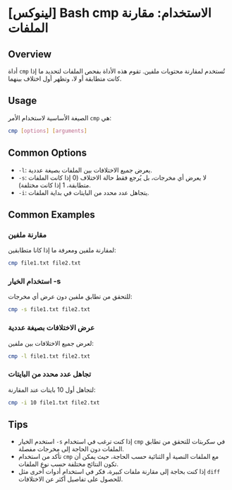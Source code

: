 # [لينوكس] Bash cmp الاستخدام: مقارنة الملفات

## Overview
أداة `cmp` تُستخدم لمقارنة محتويات ملفين. تقوم هذه الأداة بفحص الملفات لتحديد ما إذا كانت متطابقة أو لا، وتظهر أول اختلاف بينهما.

## Usage
الصيغة الأساسية لاستخدام الأمر `cmp` هي:

```bash
cmp [options] [arguments]
```

## Common Options
- `-l`: يعرض جميع الاختلافات بين الملفات بصيغة عددية.
- `-s`: لا يعرض أي مخرجات، بل يُرجع فقط حالة الاختلاف (0 إذا كانت الملفات متطابقة، 1 إذا كانت مختلفة).
- `-i`: يتجاهل عدد محدد من البايتات في بداية الملفات.

## Common Examples

### مقارنة ملفين
لمقارنة ملفين ومعرفة ما إذا كانا متطابقين:
```bash
cmp file1.txt file2.txt
```

### استخدام الخيار -s
للتحقق من تطابق ملفين دون عرض أي مخرجات:
```bash
cmp -s file1.txt file2.txt
```

### عرض الاختلافات بصيغة عددية
لعرض جميع الاختلافات بين ملفين:
```bash
cmp -l file1.txt file2.txt
```

### تجاهل عدد محدد من البايتات
لتجاهل أول 10 بايتات عند المقارنة:
```bash
cmp -i 10 file1.txt file2.txt
```

## Tips
- استخدم الخيار `-s` إذا كنت ترغب في استخدام `cmp` في سكربتات للتحقق من تطابق الملفات دون الحاجة إلى مخرجات مفصلة.
- تأكد من استخدام `cmp` مع الملفات النصية أو الثنائية حسب الحاجة، حيث يمكن أن تكون النتائج مختلفة حسب نوع الملفات.
- إذا كنت بحاجة إلى مقارنة ملفات كبيرة، فكر في استخدام أدوات أخرى مثل `diff` للحصول على تفاصيل أكثر عن الاختلافات.